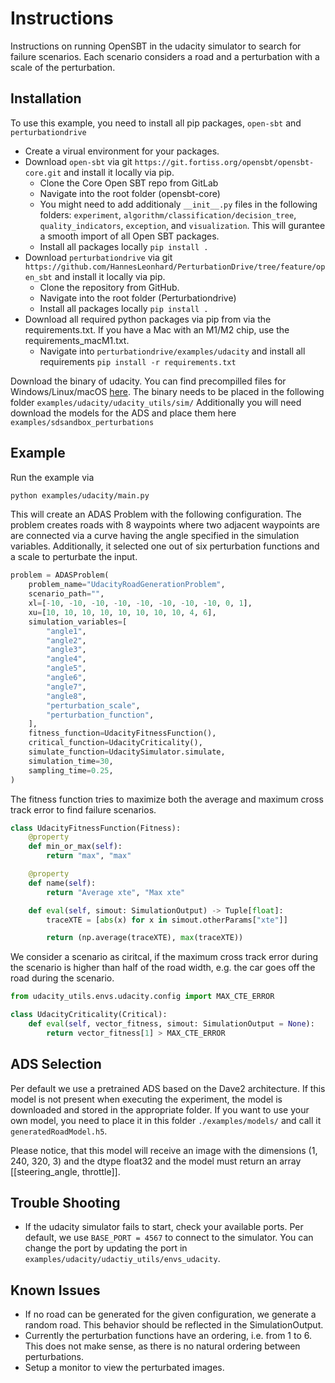 # Instructions

Instructions on running OpenSBT in the udacity simulator to search for failure scenarios. Each scenario considers a road
and a perturbation with a scale of the perturbation.

## Installation

To use this example, you need to install all pip packages, `open-sbt` and `perturbationdrive`

- Create a virual environment for your packages.
- Download `open-sbt` via git `https://git.fortiss.org/opensbt/opensbt-core.git` and install it locally via pip.
  - Clone the Core Open SBT repo from GitLab
  - Navigate into the root folder (opensbt-core)
  - You might need to add additionaly `__init__.py` files in the following folders: `experiment`, `algorithm/classification/decision_tree`, `quality_indicators`, `exception`, and `visualization`.
  This will gurantee a smooth import of all Open SBT packages.
  - Install all packages locally `pip install .`
- Download `perturbationdrive` via git `https://github.com/HannesLeonhard/PerturbationDrive/tree/feature/open_sbt` and install it locally via pip.
  - Clone the repository from GitHub.
  - Navigate into the root folder (Perturbationdrive)
  - Install all packages locally `pip install .`
- Download all required python packages via pip from via the requirements.txt. If you have a Mac with an M1/M2 chip, use the requirements_macM1.txt.
  - Navigate into `perturbationdrive/examples/udacity` and install all requirements `pip install -r requirements.txt`

Download the binary of udacity. You can find precompilled files for Windows/Linux/macOS [here](https://drive.google.com/drive/folders/1wljVnkjUlYF3ILLqxybKowj0M6cZatAg?usp=drive_link).
The binary needs to be placed in the following folder `examples/udacity/udacity_utils/sim/`
Additionally you will need download the models for the ADS and place them here `examples/sdsandbox_perturbations`

## Example

Run the example via

```Bash
python examples/udacity/main.py
```

This will create an ADAS Problem with the following configuration. The problem creates roads with 8 waypoints where two adjacent waypoints are
are connected via a curve having the angle specified in the simulation variables. Additionally, it selected one out of six perturbation functions
and a scale to perturbate the input.

```Python
problem = ADASProblem(
    problem_name="UdacityRoadGenerationProblem",
    scenario_path="",
    xl=[-10, -10, -10, -10, -10, -10, -10, -10, 0, 1],
    xu=[10, 10, 10, 10, 10, 10, 10, 10, 4, 6],
    simulation_variables=[
        "angle1",
        "angle2",
        "angle3",
        "angle4",
        "angle5",
        "angle6",
        "angle7",
        "angle8",
        "perturbation_scale",
        "perturbation_function",
    ],
    fitness_function=UdacityFitnessFunction(),
    critical_function=UdacityCriticality(),
    simulate_function=UdacitySimulator.simulate,
    simulation_time=30,
    sampling_time=0.25,
)
```

The fitness function tries to maximize both the average and maximum cross track error to find failure scenarios.

```Python
class UdacityFitnessFunction(Fitness):
    @property
    def min_or_max(self):
        return "max", "max"

    @property
    def name(self):
        return "Average xte", "Max xte"

    def eval(self, simout: SimulationOutput) -> Tuple[float]:
        traceXTE = [abs(x) for x in simout.otherParams["xte"]]

        return (np.average(traceXTE), max(traceXTE))
```

We consider a scenario as ciritcal, if the maximum cross track error during the scenario is higher than half of the road width, e.g. the
car goes off the road during the scenario.

```Python
from udacity_utils.envs.udacity.config import MAX_CTE_ERROR

class UdacityCriticality(Critical):
    def eval(self, vector_fitness, simout: SimulationOutput = None):
        return vector_fitness[1] > MAX_CTE_ERROR
```

## ADS Selection

Per default we use a pretrained ADS based on the Dave2 architecture. If this model is not present when executing the experiment, the model is downloaded and
stored in the appropriate folder.
If you want to use your own model, you need to place it in this folder `./examples/models/` and call it `generatedRoadModel.h5`.

Please notice, that this model will receive an image with the dimensions (1, 240, 320, 3) and the dtype float32 and the model must return an array [[steering_angle, throttle]].

## Trouble Shooting

- If the udacity simulator fails to start, check your available ports. Per default, we use `BASE_PORT = 4567` to connect to the simulator.
  You can change the port by updating the port in `examples/udacity/udactiy_utils/envs_udacity`.

## Known Issues

- If no road can be generated for the given configuration, we generate a random road. This behavior should be reflected in the SimulationOutput.
- Currently the perturbation functions have an ordering, i.e. from 1 to 6. This does not make sense, as there is no natural ordering between perturbations.
- Setup a monitor to view the perturbated images.
